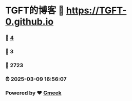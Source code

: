 # TGFT的博客 :link: https://TGFT-0.github.io 
### :page_facing_up: [4](https://TGFT-0.github.io/tag.html) 
### :speech_balloon: 3 
### :hibiscus: 2723 
### :alarm_clock: 2025-03-09 16:56:07 
### Powered by :heart: [Gmeek](https://github.com/Meekdai/Gmeek)
